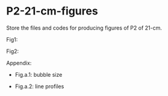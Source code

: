 # P2-21-cm-figures

Store the files and codes for producing figures of P2 of 21-cm.

Fig1:

Fig2:


Appendix:

- Fig.a.1: 
bubble size

- Fig.a.2:
line profiles

